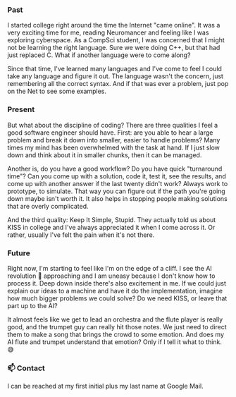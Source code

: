 ### Past

I started college right around the time the Internet "came online". It was a very exciting time for me, reading Neuromancer and feeling like I was exploring cyberspace. As a CompSci student, I was concerned that I might not be learning the right language. Sure we were doing C++, but that had just replaced C. What if another language were to come along?

Since that time, I've learned many languages and I've come to feel I could take any language and figure it out. The language wasn't the concern, just remembering all the correct syntax. And if that was ever a problem, just pop on the Net to see some examples.

### Present

But what about the discipline of coding? There are three qualities I feel a good software engineer should have. First: are you able to hear a large problem and break it down into smaller, easier to handle problems? Many times my mind has been overwhelmed with the task at hand. If I just slow down and think about it in smaller chunks, then it can be managed.

Another is, do you have a good workflow? Do you have quick "turnaround time"? Can you come up with a solution, code it, test it, see the results, and come up with another answer if the last twenty didn't work? Always work to prototype, to simulate. That way you can figure out if the path you're going down maybe isn't worth it. It also helps in stopping people making solutions that are overly complicated.

And the third quality: Keep It Simple, Stupid. They actually told us about KISS in college and I've always appreciated it when I come across it. Or rather, usually I've felt the pain when it's not there.

### Future

Right now, I'm starting to feel like I'm on the edge of a cliff. I see the AI revolution :paperclip: approaching and I am uneasy because I don't know how to process it. Deep down inside there's also excitement in me. If we could just explain our ideas to a machine and have it do the implementation, imagine how much bigger problems we could solve? Do we need KISS, or leave that part up to the AI?

It almost feels like we get to lead an orchestra and the flute player is really good, and the trumpet guy can really hit those notes. We just need to direct them to make a song that brings the crowd to some emotion. And does my AI flute and trumpet understand that emotion? Only if I tell it what to think. :sweat_smile:

### :mailbox: Contact

I can be reached at my first initial plus my last name at Google Mail.
